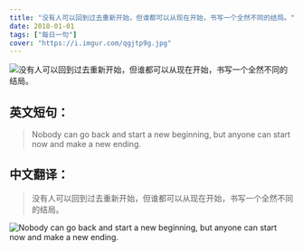 ```yaml
---
title: "没有人可以回到过去重新开始，但谁都可以从现在开始，书写一个全然不同的结局。"
date: 2018-01-01
tags: ["每日一句"]
cover: "https://i.imgur.com/qgjtp9g.jpg"
---
```


![没有人可以回到过去重新开始，但谁都可以从现在开始，书写一个全然不同的结局。](https://i.imgur.com/xkJjZVv.jpg)

## 英文短句：
> Nobody can go back and start a new beginning, but anyone can start now and make a new ending.

<!--more-->

## 中文翻译：
> 没有人可以回到过去重新开始，但谁都可以从现在开始，书写一个全然不同的结局。

![Nobody can go back and start a new beginning, but anyone can start now and make a new ending.](https://i.imgur.com/gXl6E7M.jpg)

